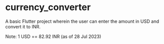 # currency_converter

A basic Flutter project wherein the user can enter the amount in USD and convert it to INR.

Note: 1 USD == 82.92 INR (as of 28 Jul 2023)

